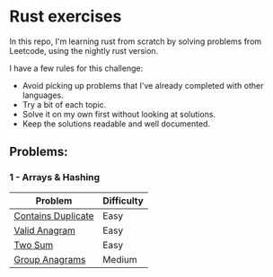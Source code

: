 # Rust exercises

In this repo, I'm learning rust from scratch by solving problems from Leetcode, using the nightly rust version.

I have a few rules for this challenge:

- Avoid picking up problems that I've already completed with other languages.
- Try a bit of each topic.
- Solve it on my own first without looking at solutions.
- Keep the solutions readable and well documented.

## Problems:

### 1 - Arrays & Hashing

| Problem | Difficulty |
|---|---|
| [Contains Duplicate](https://leetcode.com/problems/contains-duplicate/) | Easy |
| [Valid Anagram](https://leetcode.com/problems/valid-anagram/) | Easy |
| [Two Sum](https://leetcode.com/problems/two-sum/) | Easy |
| [Group Anagrams](https://leetcode.com/problems/group-anagrams/) | Medium |
